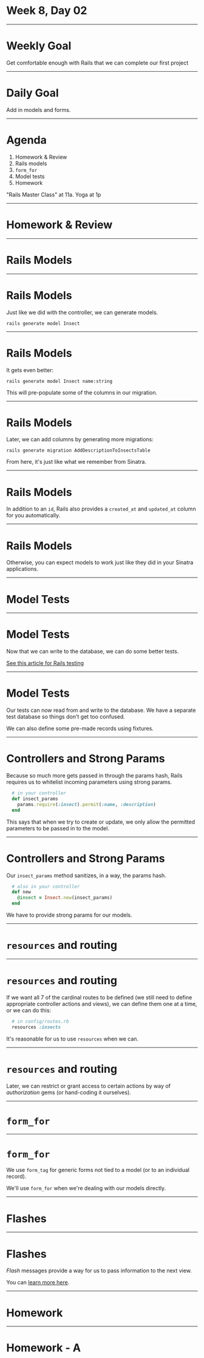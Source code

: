 # Week 8, Day 02

---

# Weekly Goal

Get comfortable enough with Rails that we can complete our first project

---

# Daily Goal

Add in models and forms.

---

# Agenda

1. Homework & Review
2. Rails models
3. `form_for`
4. Model tests
5. Homework

"Rails Master Class" at 11a. Yoga at 1p

---

# Homework & Review

---

# Rails Models

---

# Rails Models

Just like we did with the controller, we can generate models.

`rails generate model Insect`

---

# Rails Models

It gets even better:

`rails generate model Insect name:string`

This will pre-populate some of the columns in our migration.

---

# Rails Models

Later, we can add columns by generating more migrations:

`rails generate migration AddDescriptionToInsectsTable`

From here, it's just like what we remember from Sinatra.

---

# Rails Models

In addition to an `id`, Rails also provides a `created_at` and `updated_at` column for you automatically.

---

# Rails Models

Otherwise, you can expect models to work just like they did in your Sinatra applications.

---

# Model Tests

---

# Model Tests

Now that we can write to the database, we can do some better tests.

[See this article for Rails testing](http://guides.rubyonrails.org/testing.html)

---

# Model Tests

Our tests can now read from and write to the database. We have a separate test database so things don't get too confused.

We can also define some pre-made records using fixtures.

---

# Controllers and Strong Params

Because so much more gets passed in through the params hash, Rails requires us to whitelist incoming parameters using strong params.

```ruby
  # in your controller
  def insect_params
    params.require(:insect).permit(:name, :description)
  end
```

This says that when we try to create or update, we only allow the permitted parameters to be passed in to the model.

---

# Controllers and Strong Params

Our `insect_params` method sanitizes, in a way, the params hash.

```ruby
  # also in your controller
  def new
    @insect = Insect.new(insect_params)
  end
```

We have to provide strong params for our models.

---

# `resources` and routing

---

# `resources` and routing

If we want all 7 of the cardinal routes to be defined (we still need to define appropriate controller actions and views), we can define them one at a time, or we can do this:

```ruby
  # in config/routes.rb
  resources :insects
```

It's reasonable for us to use `resources` when we can.

---

# `resources` and routing

Later, we can restrict or grant access to certain actions by way of *authorization* gems (or hand-coding it ourselves).

---

# `form_for`

---

# `form_for`

We use `form_tag` for generic forms not tied to a model (or to an individual record).

We'll use `form_for` when we're dealing with our models directly.

---

# Flashes

---

# Flashes

*Flash* messages provide a way for us to pass information to the next view.

You can [learn more here](http://guides.rubyonrails.org/action_controller_overview.html#the-flash).

---

# Homework

---

# Homework - A


